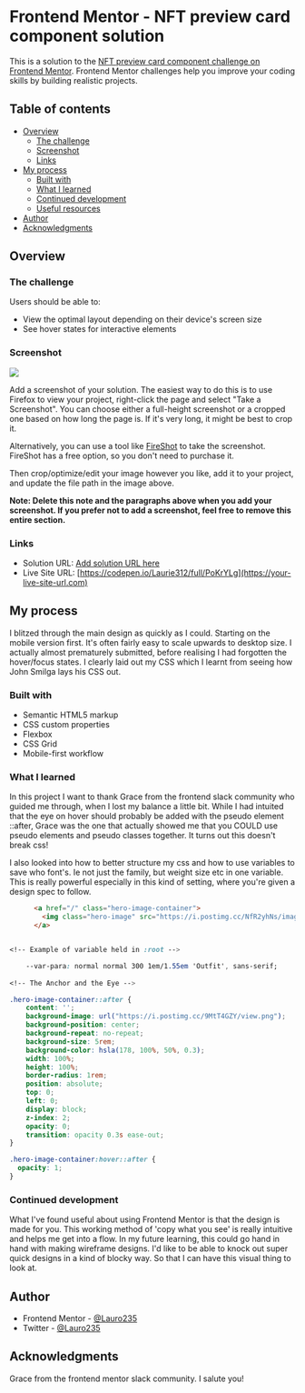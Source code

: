 # Frontend Mentor - NFT preview card component solution

This is a solution to the [NFT preview card component challenge on Frontend Mentor](https://www.frontendmentor.io/challenges/nft-preview-card-component-SbdUL_w0U). Frontend Mentor challenges help you improve your coding skills by building realistic projects. 

## Table of contents

- [Overview](#overview)
  - [The challenge](#the-challenge)
  - [Screenshot](#screenshot)
  - [Links](#links)
- [My process](#my-process)
  - [Built with](#built-with)
  - [What I learned](#what-i-learned)
  - [Continued development](#continued-development)
  - [Useful resources](#useful-resources)
- [Author](#author)
- [Acknowledgments](#acknowledgments)

## Overview

### The challenge

Users should be able to:

- View the optimal layout depending on their device's screen size
- See hover states for interactive elements

### Screenshot

![](./screenshot.jpg)

Add a screenshot of your solution. The easiest way to do this is to use Firefox to view your project, right-click the page and select "Take a Screenshot". You can choose either a full-height screenshot or a cropped one based on how long the page is. If it's very long, it might be best to crop it.

Alternatively, you can use a tool like [FireShot](https://getfireshot.com/) to take the screenshot. FireShot has a free option, so you don't need to purchase it. 

Then crop/optimize/edit your image however you like, add it to your project, and update the file path in the image above.

**Note: Delete this note and the paragraphs above when you add your screenshot. If you prefer not to add a screenshot, feel free to remove this entire section.**

### Links

- Solution URL: [Add solution URL here](https://your-solution-url.com)
- Live Site URL: [https://codepen.io/Laurie312/full/PoKrYLg](https://your-live-site-url.com)

## My process

I blitzed through the main design as quickly as I could. Starting on the mobile version first. It's often fairly easy to scale upwards to desktop size. I actually almost prematurely submitted, before realising I had forgotten the hover/focus states. I clearly laid out my CSS which I learnt from seeing how John Smilga lays his CSS out.

### Built with

- Semantic HTML5 markup
- CSS custom properties
- Flexbox
- CSS Grid
- Mobile-first workflow

### What I learned

In this project I want to thank Grace from the frontend slack community who guided me through, when I lost my balance a little bit. While I had intuited that the eye on hover should probably be added with the pseudo element ::after, Grace was the one that actually showed me that you COULD use pseudo elements and pseudo classes together. It turns out this doesn't break css!

I also looked into how to better structure my css and how to use variables to save who font's. Ie not just the family, but weight size etc in one variable. This is really powerful especially in this kind of setting, where you're given a design spec to follow.

```html
      <a href="/" class="hero-image-container">
        <img class="hero-image" src="https://i.postimg.cc/NfR2yhNs/image-equilibrium.jpg" alt="Spinning glass cube"/>
      </a>
```
```css

<!-- Example of variable held in :root -->

    --var-para: normal normal 300 1em/1.55em 'Outfit', sans-serif;
    
<!-- The Anchor and the Eye -->

.hero-image-container::after {
    content: '';
    background-image: url("https://i.postimg.cc/9MtT4GZY/view.png");
    background-position: center;
    background-repeat: no-repeat;
    background-size: 5rem;
    background-color: hsla(178, 100%, 50%, 0.3);
    width: 100%;
    height: 100%;
    border-radius: 1rem;
    position: absolute;
    top: 0;
    left: 0;
    display: block;
    z-index: 2;
    opacity: 0;
    transition: opacity 0.3s ease-out;
}

.hero-image-container:hover::after {
  opacity: 1;
}
```

### Continued development

What I've found useful about using Frontend Mentor is that the design is made for you. This working method of 'copy what you see' is really intuitive and helps me get into a flow. In my future learning, this could go hand in hand with making wireframe designs. I'd like to be able to knock out super quick designs in a kind of blocky way. So that I can have this visual thing to look at.

## Author

- Frontend Mentor - [@Lauro235](https://www.frontendmentor.io/profile/Lauro235)
- Twitter - [@Lauro235](https://twitter.com/Lauro235)

## Acknowledgments

Grace from the frontend mentor slack community. I salute you!

